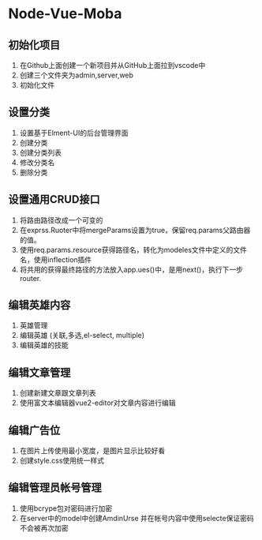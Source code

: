 # Node-Vue-Moba

## 初始化项目
1. 在Github上面创建一个新项目并从GitHub上面拉到vscode中  
2. 创建三个文件夹为admin,server,web  
3. 初始化文件

## 设置分类
1. 设置基于Elment-UI的后台管理界面
2. 创建分类
3. 创建分类列表
4. 修改分类名
5. 删除分类

## 设置通用CRUD接口
1. 将路由路径改成一个可变的
2. 在exprss.Ruoter中将mergeParams设置为true，保留req.params父路由器的值。
3. 使用req.params.resource获得路径名，转化为modeles文件中定义的文件名，使用inflection插件
4. 将共用的获得最终路径的方法放入app.ues()中，是用next()，执行下一步router.

## 编辑英雄内容
1. 英雄管理
2. 编辑英雄 (关联,多选,el-select, multiple)
3. 编辑英雄的技能

## 编辑文章管理
1. 创建新建文章跟文章列表
2. 使用富文本编辑器vue2-editor对文章内容进行编辑

## 编辑广告位
1. 在图片上传使用最小宽度，是图片显示比较好看
2. 创建style.css使用统一样式

## 编辑管理员帐号管理
1. 使用bcrype包对密码进行加密
2. 在server中的model中创建AmdinUrse 并在帐号内容中使用selecte保证密码不会被再次加密